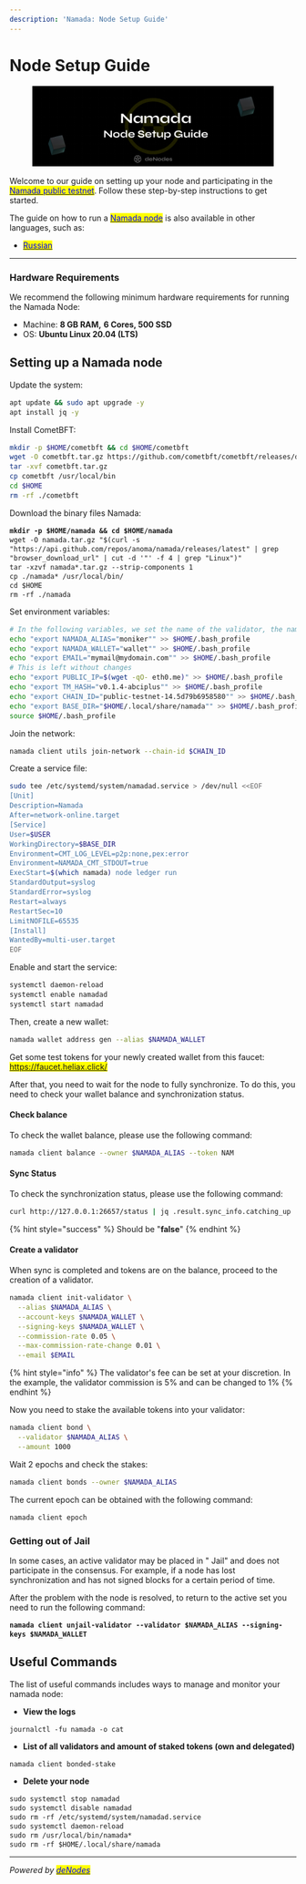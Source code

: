```yaml
---
description: 'Namada: Node Setup Guide'
---
```


# Node Setup Guide

<figure><img src="../../.gitbook/assets/Twitter header - 9.png" alt=""><figcaption></figcaption></figure>

Welcome to our guide on setting up your node and participating in the [<mark style="color:blue;">Namada public testnet</mark>](https://docs.namada.net/networks/testnets). Follow these step-by-step instructions to get started.

The guide on how to run a [<mark style="color:blue;">Namada node</mark>](./) is also available in other languages, such as:

* [<mark style="color:blue;">Russian</mark>](gaid-po-ustanovke-nody-namada.md)

***

### Hardware Requirements <a href="#hardware-requirements" id="hardware-requirements"></a>

We recommend the following minimum hardware requirements for running the Namada Node:

* Machine: **8 GB RAM,** **6 Cores, 500 SSD**
* OS: **Ubuntu Linux 20.04 (LTS)**

## Setting up a Namada node

Update the system:

```bash
apt update && sudo apt upgrade -y
apt install jq -y
```

Install CometBFT:

```bash
mkdir -p $HOME/cometbft && cd $HOME/cometbft
wget -O cometbft.tar.gz https://github.com/cometbft/cometbft/releases/download/v0.37.2/cometbft_0.37.2_linux_amd64.tar.gz
tar -xvf cometbft.tar.gz
cp cometbft /usr/local/bin
cd $HOME
rm -rf ./cometbft
```

Download the binary files Namada:

<pre class="language-bash"><code class="lang-bash"><strong>mkdir -p $HOME/namada &#x26;&#x26; cd $HOME/namada
</strong>wget -O namada.tar.gz "$(curl -s "https://api.github.com/repos/anoma/namada/releases/latest" | grep "browser_download_url" | cut -d '"' -f 4 | grep "Linux")"
tar -xzvf namada*.tar.gz --strip-components 1
cp ./namada* /usr/local/bin/
cd $HOME
rm -rf ./namada
</code></pre>

Set environment variables:

```bash
# In the following variables, we set the name of the validator, the name of the wallet and your email
echo "export NAMADA_ALIAS="moniker"" >> $HOME/.bash_profile
echo "export NAMADA_WALLET="wallet"" >> $HOME/.bash_profile
echo "export EMAIL="mymail@mydomain.com"" >> $HOME/.bash_profile
# This is left without changes
echo "export PUBLIC_IP=$(wget -qO- eth0.me)" >> $HOME/.bash_profile
echo "export TM_HASH="v0.1.4-abciplus"" >> $HOME/.bash_profile
echo "export CHAIN_ID="public-testnet-14.5d79b6958580"" >> $HOME/.bash_profile
echo "export BASE_DIR="$HOME/.local/share/namada"" >> $HOME/.bash_profile
source $HOME/.bash_profile
```

Join the network:

```bash
namada client utils join-network --chain-id $CHAIN_ID
```

Create a service file:

```bash
sudo tee /etc/systemd/system/namadad.service > /dev/null <<EOF
[Unit]
Description=Namada
After=network-online.target
[Service]
User=$USER
WorkingDirectory=$BASE_DIR
Environment=CMT_LOG_LEVEL=p2p:none,pex:error
Environment=NAMADA_CMT_STDOUT=true
ExecStart=$(which namada) node ledger run 
StandardOutput=syslog
StandardError=syslog
Restart=always
RestartSec=10
LimitNOFILE=65535
[Install]
WantedBy=multi-user.target
EOF
```

Enable and start the service:

```bash
systemctl daemon-reload
systemctl enable namadad
systemctl start namadad
```

Then, create a new wallet:

```bash
namada wallet address gen --alias $NAMADA_WALLET
```

Get some test tokens for your newly created wallet from this faucet: <mark style="color:blue;">https://faucet.heliax.click/</mark>

After that, you need to wait for the node to fully synchronize. To do this, you need to check your wallet balance and synchronization status.

#### Check balance

To check the wallet balance, please use the following command:

```bash
namada client balance --owner $NAMADA_ALIAS --token NAM
```

#### Sync Status&#x20;

To check the synchronization status, please use the following command:

```bash
curl http://127.0.0.1:26657/status | jq .result.sync_info.catching_up
```

{% hint style="success" %}
Should be "**false**"
{% endhint %}

#### Create a validator

When sync is completed and tokens are on the balance, proceed to the creation of a validator.

```bash
namada client init-validator \
  --alias $NAMADA_ALIAS \
  --account-keys $NAMADA_WALLET \
  --signing-keys $NAMADA_WALLET \
  --commission-rate 0.05 \
  --max-commission-rate-change 0.01 \
  --email $EMAIL
```

{% hint style="info" %}
The validator's fee can be set at your discretion. In the example, the validator commission is 5% and can be changed to 1%
{% endhint %}

Now you need to stake the available tokens into your validator:

```bash
namada client bond \
  --validator $NAMADA_ALIAS \
  --amount 1000
```

Wait 2 epochs and check the stakes:

```bash
namada client bonds --owner $NAMADA_ALIAS
```

The current epoch can be obtained with the following command:

```bash
namada client epoch
```

### Getting out of Jail

In some cases, an active validator may be placed in " Jail" and does not participate in the consensus. For example, if a node has lost synchronization and has not signed blocks for a certain period of time.&#x20;

After the problem with the node is resolved, to return to the active set you need to run the following command:

<pre class="language-bash"><code class="lang-bash"><strong>namada client unjail-validator --validator $NAMADA_ALIAS --signing-keys $NAMADA_WALLET
</strong></code></pre>

## Useful Commands

The list of useful commands includes ways to manage and monitor your namada node:

* **View the logs**

```
journalctl -fu namada -o cat
```

* **List of all validators and amount of staked tokens (own and delegated)**

```
namada client bonded-stake
```

* **Delete your node**

```
sudo systemctl stop namadad
sudo systemctl disable namadad
sudo rm -rf /etc/systemd/system/namadad.service
sudo systemctl daemon-reload
sudo rm /usr/local/bin/namada*
sudo rm -rf $HOME/.local/share/namada
```

***

_Powered by_ [_<mark style="color:blue;">deNodes</mark>_](https://twitter.com/deNodes\_)
